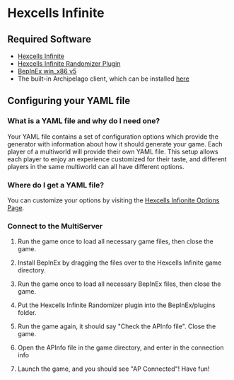 # Hexcells Infinite

## Required Software

- [Hexcells Infinite](https://store.steampowered.com/app/304410/Hexcells_Infinite/)
- [Hexcells Infinite Randomizer Plugin](https://github.com/Heaxeus/HexcellsInfiniteAP/releases/tag/Release)
- [BepInEx win_x86 v5](https://github.com/BepInEx/BepInEx/releases)
- The built-in Archipelago client, which can be installed [here](https://github.com/ArchipelagoMW/Archipelago/releases)

## Configuring your YAML file

### What is a YAML file and why do I need one?

Your YAML file contains a set of configuration options which provide the generator with information about how it should
generate your game. Each player of a multiworld will provide their own YAML file. This setup allows each player to enjoy
an experience customized for their taste, and different players in the same multiworld can all have different options.

### Where do I get a YAML file?

You can customize your options by visiting the [Hexcells Infionite Options Page](/games/Hexcells%20Infinite/player-options).

### Connect to the MultiServer

1. Run the game once to load all necessary game files, then close the game.

2. Install BepInEx by dragging the files over to the Hexcells Infinite game directory.

3. Run the game once to load all necessary BepInEx files, then close the game.

4. Put the Hexcells Infinite Randomizer plugin into the BepInEx/plugins folder.

5. Run the game again, it should say "Check the APInfo file". Close the game.

6. Open the APInfo file in the game directory, and enter in the connection info

7. Launch the game, and you should see "AP Connected"! Have fun!